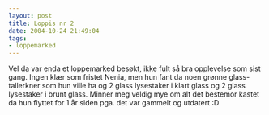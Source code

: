 ```yaml
---
layout: post
title: Loppis nr 2
date: 2004-10-24 21:49:04
tags:
- loppemarked
---
```


Vel da var enda et loppemarked besøkt, ikke fult så bra opplevelse som sist gang. Ingen klær som fristet Nenia, men hun fant da noen grønne glass-tallerkner som hun ville ha og 2 glass lysestaker i klart glass og 2 glass lysestaker i brunt glass. Minner meg veldig mye om alt det bestemor kastet da hun flyttet for 1 år siden pga. det var gammelt og utdatert :D